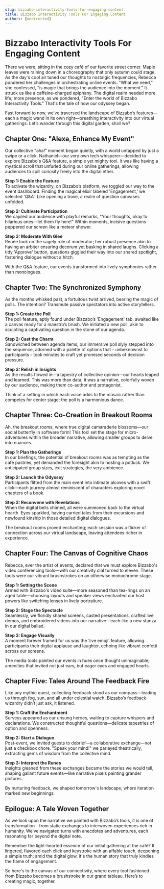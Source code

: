 ```yaml
---
slug: bizzabo-interactivity-tools-for-engaging-content
title: Bizzabo Interactivity Tools For Engaging Content
authors: [undirected]
---
```



# Bizzabo Interactivity Tools For Engaging Content

There we were, sitting in the cozy café of our favorite street corner. Maple leaves were raining down in a choreography that only autumn could stage. As the day's cool air tuned our thoughts to nostalgic frequencies, Rebecca pondered her challenges in orchestrating online events. "What we need," she confessed, "is magic that brings the audience into the moment." It struck us like a caffeine-charged epiphany. The digital realm needed more life; more presence, as we pondered, "Enter the world of Bizzabo Interactivity Tools." That's the tale of how our odyssey began. 

Fast forward to now, we’ve traversed the landscape of Bizzabo’s features—each a magic wand in its own right—breathing interactivity into our virtual gatherings. Let’s wander through this digital garden, shall we?

## Chapter One: "Alexa, Enhance My Event"

Our collective "aha!" moment began quietly, with a world untapped by just a swipe or a click. Nathaniel—our very own tech whisperer—decided to explore Bizzabo's Q&A feature, a simple yet mighty tool. It was like having a mystical scroll that unfurled during our online gatherings, allowing audiences to spill curiosity freely into the digital ether.

**Step 1: Enable the Feature**  
To activate the wizardry, on Bizzabo’s platform, we toggled our way to the event dashboard. Finding the magical elixir labeled 'Engagement,' we selected 'Q&A'. Like opening a trove, a realm of question canvases unfolded.

**Step 2: Cultivate Participation**  
We cajoled our audience with playful remarks, "Your thoughts, okay to hilarious ones—let them fly here!" Within moments, incisive questions peppered our screen like a meteor shower.

**Step 3: Moderate With Glee**  
Renée took on the sagely role of moderator; her robust presence akin to having an arbiter ensuring decorum yet basking in shared laughs. Clicking a tidy 'Approve' button, questions giggled their way into our shared spotlight, fostering dialogue without a hitch.

With the Q&A feature, our events transformed into lively symphonies rather than monologues. 

## Chapter Two: The Synchronized Symphony

As the months whisked past, a fortuitous twist arrived, bearing the magic of polls. The intention? Transmute passive spectators into active storytellers.

**Step 1: Create the Poll**  
The poll feature, aptly found under Bizzabo’s 'Engagement' tab, awaited like a canvas ready for a maestro’s brush. We initiated a new poll, akin to sculpting a captivating question in the stone of our agenda.

**Step 2: Cast the Charm**  
Sandwiched between agenda items, our immersive poll slyly stepped into the sequence, adorned with a palette of options that - unbeknownst to participants - took minutes to craft yet promised seconds of decision pressure.

**Step 3: Relish in Insights**  
As the results flowed in—a tapestry of collective opinion—our hearts leaped and learned. This was more than data; it was a narrative, colorfully woven by our audience, making them co-author and protagonist.

Think of a setting in which each voice adds to the mosaic rather than competes for center stage; the poll is a harmonious dance.

## Chapter Three: Co-Creation in Breakout Rooms

Ah, the breakout rooms, where true digital camaraderie blossoms—our social butterfly in software form! This tool set the stage for micro-adventures within the broader narrative, allowing smaller groups to delve into nuances.

**Step 1: Plan the Gatherings**  
In our briefings, the potential of breakout rooms was as tempting as the café pastries, yet demanded the foresight akin to hosting a potluck. We anticipated group sizes, exit strategies, the very ambience.

**Step 2: Launch the Odyssey**  
Participants flitted from the main event into intimate alcoves with a swift click—each journey almost reminiscent of characters exploring novel chapters of a book.

**Step 3: Reconvene with Revelations**  
When the digital bells chimed, all were summoned back to the virtual hearth. Eyes sparkled, having carried tales from their excursions and newfound kinship in those detailed digital dialogues.

The breakout rooms proved enchanting; each session was a flicker of connection across our virtual landscape, leaving attendees richer in experience.

## Chapter Four: The Canvas of Cognitive Chaos

Rebecca, ever the artist of events, declared that we must explore Bizzabo's video conferencing tools—with our creativity dial turned to eleven. These tools were our vibrant brushstrokes on an otherwise monochrome stage.

**Step 1: Setting the Scene**  
Armed with Bizzabo's video suite—more seasoned than tea-rings on an aged table—choosing layouts and speaker views enchanted our host powers like switching lenses in lively portraiture.

**Step 2: Stage the Spectacle**  
Seamlessly, we floridly shared screens, casted presentations, crafted live demos, and embroidered videos into our narrative—each like a new stanza in our digital ballad.

**Step 3: Engage Visually**  
A moment forever framed for us was the ‘live emoji’ feature, allowing participants their digital applause and laughter, echoing like vibrant confetti across our screens.

The media tools painted our events in hues once thought unimaginable; amenities that invited not just ears, but eager eyes and engaged hearts.

## Chapter Five: Tales Around The Feedback Fire

Like any mythic quest, collecting feedback stood as our compass—leading us through fog, sun, and all under celestial watch. Bizzabo’s feedback wizardry didn’t just ask, it listened.

**Step 1: Craft the Enchantment**  
Surveys appeared as our unsung heroes, waiting to capture whispers and declarations. We constructed thoughtful questions—delicate tapestries of option and openness.

**Step 2: Start a Dialogue**  
Post-event, we invited guests to debrief—a collaborative exchange—not just a checkbox chore. "Speak your mind!" we parlayed theatrically, extracting gems of wisdom from the collective mind.

**Step 3: Interpret the Runes**  
Insights gleaned from these exchanges became the stories we would tell, shaping gallant future events—like narrative pixels painting grander pictures.

By nurturing feedback, we shaped tomorrow's landscape, where iteration marked new beginnings.

## Epilogue: A Tale Woven Together

As we look upon the narrative we painted with Bizzabo’s tools, it is one of transformation—from static exchanges to interwoven experiences rich in humanity. We’ve navigated turns with anecdotes and adventures, each resonating far beyond the digital note. 

Remember the light-hearted essence of our initial gathering at the café? It lingered, flavored each click and keystroke with an affable touch, deepening a simple truth: amid the digital glow, it's the human story that truly kindles the flame of engagement.

So here's to the canvas of our connectivity, where every tool fashioned from Bizzabo becomes a brushstroke in our grand tableau. Here’s to creating magic, together.
